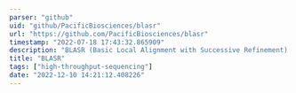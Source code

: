 ```yaml
---
parser: "github"
uid: "github/PacificBiosciences/blasr"
url: "https://github.com/PacificBiosciences/blasr"
timestamp: "2022-07-18 17:43:32.865909"
description: "BLASR (Basic Local Alignment with Successive Refinement) maps Single Molecule Sequencing (SMS) reads that are thousands of bases long, with divergence between the read and genome dominated by insertion and deletion error."
title: "BLASR"
tags: ["high-throughput-sequencing"]
date: "2022-12-10 14:21:12.408226"
---
```

